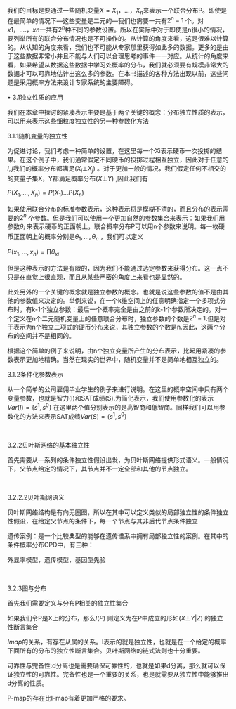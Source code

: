 我们的目标是要通过一些随机变量$X = {X_1，…，X_n}$来表示一个联合分布P。即使是在最简单的情况下—这些变量是二元的—我们也需要一共有$2^n-1$ 个。对$x1，….，xn$一共有$2^n$种不同的参数设置。所以在实际中对于即使是n很小的情况，要列举所有的联合分布情况也是不可操作的。从计算的角度来看，这是很难以计算的。从认知的角度来看，我们也不可能从专家那里获得如此多的数据。更多的是由于这些数据非常小并且不能与人们可以合理思考的事件一一对应。从统计的角度来看，如果希望从数据这些数据中学习处概率的分布，我们就必须要有规模非常大的数据才可以可靠地估计出这么多的参数。在本书描述的各种方法出现以前，这些问题是采用概率方法来设计专家系统的主要障碍。

• 3.1独立性质的应用

我们在本章中探讨的紧凑表示主要是基于两个关键的概念：分布独立性质的表示，可以用来表示这些细粒度独立性的另一种参数化方法

3.1.1随机变量的独立性

为促进讨论，我们考虑一种简单的设置，在这里每一个Xi表示硬币一次投掷的结果。在这个例子中，我们通常假定不同硬币的投掷过程相互独立，因此对于任意的$i,j$我们的概率分布都满足$(X_i\bot X_j)$ 。对于更加一般的情况，我们假定任何不相交的的变量子集X，Y都满足概率分布$(X\bot Y)$ ,因此我们有

$P(X_1,…,X_n) = P(X_1)…P(X_n)$ 

如果使用联合分布的标准参数表示，这种表示将是模糊不清的，而且分布的表示需要的$2^n$ 个参数。但是我们可以使用一个更加自然的参数集合来表示：如果我们用参数$\theta_i$ 来表示硬币的正面朝上，联合概率分布P可以用n个参数来说明。每一枚硬币正面朝上的概率分别是$\theta_1,…,\theta_n$ ，我们可以定义

$P(x_1,…,x_n) = \prod \theta_{xi}$ 

但是这种表示的方法是有限的，因为我们不能通过选定参数来获得分布。这一点不只是在直觉上很直观，而且从某些严密的角度上来看也是显然的。

此处另外的一个关键的概念就是独立参数的概念。也就是说这些参数的值不是由其他的参数值来决定的。举例来说，在一个k维空间上的任意明确指定一个多项式分布时，有k-1个独立参数：最后一个概率完全是由之前的k-1个参数所决定的。对一个定义在n个二元随机变量上的任意联合分布时，独立参数的个数是$2^n-1$.但是对于表示为n个独立二项式的硬币分布来说，其独立参数的个数是n.因此，这两个分布的空间并不是相同的。

根据这个简单的例子来说明，由n个独立变量所产生的分布表示，比起用紧凑的参数表示更加地精确。当然在现实的世界中，随机变量并不是简单地相互独立的。

3.1.2条件化参数表示

从一个简单的公司雇佣毕业学生的例子来进行说明。在这里的概率空间中只有两个变量参数，也就是智力(I)和SAT成绩(S).为简化表示，我们使用参数化的表示$Var(I)=\{ s^1 ,s^0 \}$ 在这里两个值分别表示的是高智商和低智商。同样我们可以用参数化的方法来表示SAT成绩$Var(S) = \{ s^1 , s^0 \}$ 

 

3.2.2贝叶斯网络的基本独立性

首先需要从一系列的条件独立性假设出发，为贝叶斯网络提供形式语义。一般情况下，父节点给定的情况下，其节点并不一定全部和其他的节点独立。

 

3.2.2.2贝叶斯网语义

贝叶斯网络结构是有向无圈图，所以在其中可以定义类似的局部独立性的条件独立性假设，在给定父节点的条件下，每一个节点与其非后代节点条件独立

遗传案例：是一个比较典型的能够在遗传谱系中拥有局部独立性的案例。在其中的条件概率分布CPD中，有三种：

外显率模型，遗传模型，基因型先验

 

3.2.3图与分布

首先我们需要定义与分布P相关的独立性集合

如果我们令P是X上的分布，那么$I(P)$ 则定义为在P中成立的形如$(X\bot Y | Z)$ 的独立性断言集合

$Imap$的关系，有存在从属的关系。I表示的就是独立性，也就是在一个给定的概率下面所有的分布的独立性断言集合。贝叶斯网络的链式法则也十分重要。

可靠性与完备性:d分离也是需要确保可靠性的，也就是如果d分离，那么就可以保证独立性的可靠性。完备性也是一个重要的关系，也是就需要从独立性中能够推出d分离的性质。

P-map的存在比I-map有着更加严格的要求。